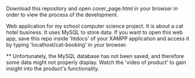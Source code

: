 Download this repository and open cover_page.html in your browser in order to view the process of the development.

Web application for my school computer science project. It is about a cat hotel business. It uses MySQL to store data. If you want to open this web app, save this repo inside 'htdocs' of your XAMPP application and access it by typing 'localhost/cat-booking' in your browser. 

** Unfortunately, the MySQL database has not been saved, and therefore some data might not properly display. Watch the 'video of product' to gain insight into the product's functionality.

